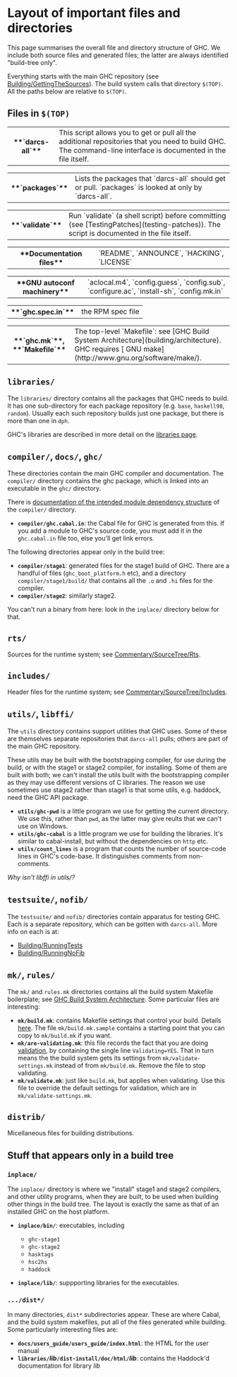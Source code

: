 


# Layout of important files and directories



This page summarises the overall file and directory structure of GHC.  We include both source files and generated files; the latter are always identified "build-tree only".



Everything starts with the main GHC repository (see [Building/GettingTheSources](building/getting-the-sources)).   The build system calls that directory `$(TOP)`.  All the paths below are relative to `$(TOP)`.


## Files in `$(TOP)`


<table><tr><th>**`darcs-all`**</th>
<td>
This script allows you to get or pull all the additional repositories that you need to build GHC.  The command-line interface is documented in the file itself.
</td></tr></table>


<table><tr><th>**`packages`**</th>
<td>
Lists the packages that `darcs-all` should get or pull.  `packages` is looked at only by `darcs-all`.
</td></tr></table>


<table><tr><th>**`validate`**</th>
<td>Run `validate` (a shell script) before committing (see [TestingPatches](testing-patches)).  The script is documented in the file itself.
</td></tr></table>


<table><tr><th>**Documentation files**</th>
<td>`README`, `ANNOUNCE`, `HACKING`, `LICENSE`
</td></tr></table>


<table><tr><th>**GNU autoconf machinery**</th>
<td>`aclocal.m4`, `config.guess`, `config.sub`, `configure.ac`, `install-sh`, `config.mk.in`
</td></tr></table>


<table><tr><th>**`ghc.spec.in`**</th>
<td>the RPM spec file
</td></tr></table>


<table><tr><th>**`ghc.mk`**, **`Makefile`**</th>
<td>The top-level `Makefile`: see [GHC Build System Architecture](building/architecture). GHC requires
[ GNU make](http://www.gnu.org/software/make/).
</td></tr></table>


## `libraries/`



The `libraries/` directory contains all the packages that GHC needs to build.  It has one sub-directory for each package repository (e.g. `base`, `haskell98`, `random`). Usually each such repository builds just one package, but there is more than one in `dph`.



GHC's libraries are described in more detail on the [libraries page](commentary/libraries).


## `compiler/`, `docs/`, `ghc/`



These directories contain the main GHC compiler and documentation.
The `compiler/` directory contains the ghc package, which is linked
into an executable in the `ghc/` directory.



There is [documentation of the intended module dependency structure](module-dependencies) of the `compiler/` directory.


- **`compiler/ghc.cabal.in`**: the Cabal file for GHC is generated from this.  If you add a module to GHC's source code, you must add it in the `ghc.cabal.in` file too, else you'll get link errors.


The following directories appear only in the build tree:


- **`compiler/stage1`**: generated files for the stage1 build of GHC.  There are a handful of files (`ghc_boot_platform.h` etc), and a directory `compiler/stage1/build/` that contains all the `.o` and `.hi` files for the compiler.
- **`compiler/stage2`**: similarly stage2.


You can't run a binary from here: look in the `inplace/` directory below for that.


## `rts/`



Sources for the runtime system; see [Commentary/SourceTree/Rts](commentary/source-tree/rts).


## `includes/`



Header files for the runtime system; see [Commentary/SourceTree/Includes](commentary/source-tree/includes).


## `utils/`, `libffi/`



The `utils` directory contains support utilities that GHC uses.  Some of these are themselves separate repositories that `darcs-all` pulls; others are part of the main GHC repository. 



These utils may be built with the bootstrapping compiler, for use during the build, or with the stage1 or stage2 compiler, for installing. Some of them are built with both; we can't install the utils built with the bootstrapping compiler as they may use different versions of C libraries. The reason we use sometimes use stage2 rather than stage1 is that some utils, e.g. haddock, need the GHC API package.


- **`utils/ghc-pwd`** is a little program we use for getting the current directory. We use this, rather than `pwd`, as the latter may give reults that we can't use on Windows.
- **`utils/ghc-cabal`** is a little program we use for building the libraries. It's similar to cabal-install, but without the dependencies on `http` etc.
- **`utils/count_lines`** is a program that counts the number of source-code lines in GHC's code-base.  It distinguishes comments from non-comments.


*Why isn't libffi in utils/?*


## `testsuite/`, `nofib/`



The `testsuite/` and `nofib/` directories contain apparatus for testing GHC.  Each is a separate repository, which can be gotten with `darcs-all`.   More info on each is at:


- [Building/RunningTests](building/running-tests)
- [Building/RunningNoFib](building/running-no-fib)

## `mk/`, `rules/`



The `mk/` and `rules.mk` directories contains all the build system Makefile boilerplate; see [GHC Build System Architecture](building/architecture).  Some particular files are interesting:


- **`mk/build.mk`**: contains Makefile settings that control your build. Details [here](building/hacking).  The file `mk/build.mk.sample` contains a starting point that you can copy to `mk/build.mk` if you want.
- **`mk/are-validating.mk`**: this file records the fact that you are doing [validation](testing-patches), by containing the single line `Validating=YES`.  That in turn means the the build system gets its settings from `mk/validate-settings.mk` instead of from `mk/build.mk`.  Remove the file to stop validating.
- **`mk/validate.mk`**: just like `build.mk`, but applies when validating.  Use this file to override the default settings for validation, which are in `mk/validate-settings.mk`.

## `distrib/`



Micellaneous files for building distributions.


## Stuff that appears only in a build tree


### `inplace/`



The `inplace/` directory is where we "install" stage1 and stage2 compilers, and other utility programs, when they are built, to be used when building other things in the build tree.  The layout is exactly the same as that of an installed GHC on the host platform.


- **`inplace/bin/`**: executables, including 

  - `ghc-stage1`
  - `ghc-stage2`
  - `hasktags`
  - `hsc2hs`
  - `haddock`

- **`inplace/lib/`**: suppporting libraries for the executables.

### `.../dist*/`



In many directories, `dist*` subdirectories appear. These are where Cabal, and the build system makefiles, put all of the files generated while building.  Some particularly interesting files are:


- **`docs/users_guide/users_guide/index.html`**: the HTML for the user manual
- **`libraries/`*lib*`/dist-install/doc/html/`*lib***: contains the Haddock'd documentation for library *lib*
